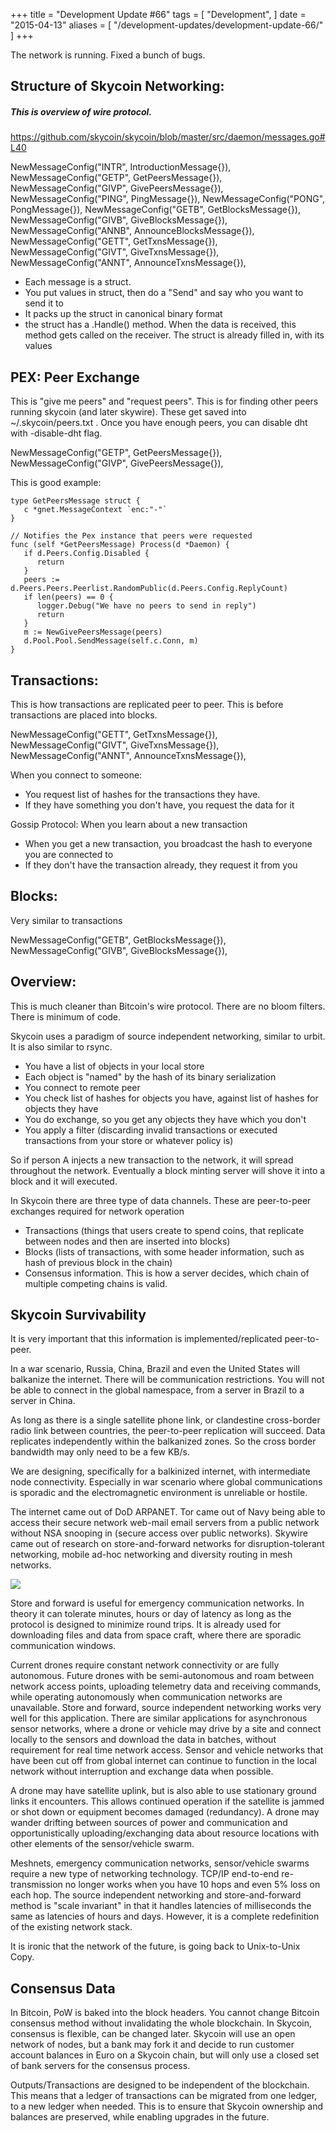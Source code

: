 +++
title = "Development Update #66"
tags = [
    "Development",
]
date = "2015-04-13"
aliases = [
	"/development-updates/development-update-66/"
]
+++

The network is running. Fixed a bunch of bugs.

## Structure of Skycoin Networking:

##### This is overview of wire protocol.

https://github.com/skycoin/skycoin/blob/master/src/daemon/messages.go#L40

NewMessageConfig("INTR", IntroductionMessage{}),
NewMessageConfig("GETP", GetPeersMessage{}),
NewMessageConfig("GIVP", GivePeersMessage{}),
NewMessageConfig("PING", PingMessage{}),
NewMessageConfig("PONG", PongMessage{}),
NewMessageConfig("GETB", GetBlocksMessage{}),
NewMessageConfig("GIVB", GiveBlocksMessage{}),
NewMessageConfig("ANNB", AnnounceBlocksMessage{}),
NewMessageConfig("GETT", GetTxnsMessage{}),
NewMessageConfig("GIVT", GiveTxnsMessage{}),
NewMessageConfig("ANNT", AnnounceTxnsMessage{}),


- Each message is a struct.
- You put values in struct, then do a "Send" and say who you want to send it to
- It packs up the struct in canonical binary format
- the struct has a .Handle() method. When the data is received, this method gets called on the receiver. The struct is already filled in, with its values


## PEX: Peer Exchange

This is "give me peers" and "request peers". This is for finding other peers running skycoin (and later skywire). These get saved into  ~/.skycoin/peers.txt . Once you have enough peers, you can disable dht with -disable-dht flag.


NewMessageConfig("GETP", GetPeersMessage{}),
NewMessageConfig("GIVP", GivePeersMessage{}),

This is good example:
```
type GetPeersMessage struct {
   c *gnet.MessageContext `enc:"-"`
}

// Notifies the Pex instance that peers were requested
func (self *GetPeersMessage) Process(d *Daemon) {
   if d.Peers.Config.Disabled {
      return
   }
   peers := d.Peers.Peers.Peerlist.RandomPublic(d.Peers.Config.ReplyCount)
   if len(peers) == 0 {
      logger.Debug("We have no peers to send in reply")
      return
   }
   m := NewGivePeersMessage(peers)
   d.Pool.Pool.SendMessage(self.c.Conn, m)
}
```


## Transactions:

This is how transactions are replicated peer to peer. This is before transactions are placed into blocks.

NewMessageConfig("GETT", GetTxnsMessage{}),
NewMessageConfig("GIVT", GiveTxnsMessage{}),
NewMessageConfig("ANNT", AnnounceTxnsMessage{}),

When you connect to someone:
- You request list of hashes for the transactions they have.
- If they have something you don't have, you request the data for it

Gossip Protocol: When you learn about a new transaction
- When you get a new transaction, you broadcast the hash to everyone you are connected to
- If they don't have the transaction already, they request it from you

## Blocks:

Very similar to transactions

NewMessageConfig("GETB", GetBlocksMessage{}),
NewMessageConfig("GIVB", GiveBlocksMessage{}),

## Overview:

This is much cleaner than Bitcoin's wire protocol. There are no bloom filters. There is minimum of code.

Skycoin uses a paradigm of source independent networking, similar to urbit. It is also similar to rsync.

- You have a list of objects in your local store
- Each object is "named" by the hash of its binary serialization
- You connect to remote peer
- You check list of hashes for objects you have, against list of hashes for objects they have
- You do exchange, so you get any objects they have which you don't
- You apply a filter (discarding invalid transactions or executed transactions from your store or whatever policy is)

So if person A injects a new transaction to the network, it will spread throughout the network. Eventually a block minting server will shove it into a block and it will executed.

In Skycoin there are three type of data channels. These are peer-to-peer exchanges required for network operation
- Transactions (things that users create to spend coins, that replicate between nodes and then are inserted into blocks)
- Blocks (lists of transactions, with some header information, such as hash of previous block in the chain)
- Consensus information. This is how a server decides, which chain of multiple competing chains is valid.

## Skycoin Survivability

It is very important that this information is implemented/replicated peer-to-peer.

In a war scenario, Russia, China, Brazil and even the United States will balkanize the internet. There will be communication restrictions. You will not be able to connect in the global namespace, from a server in Brazil to a server in China.

As long as there is a single satellite phone link, or clandestine cross-border radio link between countries, the peer-to-peer replication will succeed. Data replicates independently within the balkanized zones. So the cross border bandwidth may only need to be a few KB/s.

We are designing, specifically for a balkinized internet, with intermediate node connectivity. Especially in war scenario where global communications is sporadic and the electromagnetic environment is unreliable or hostile.

The internet came out of DoD ARPANET. Tor came out of Navy being able to access their secure network web-mail email servers from a public network without NSA snooping in (secure access over public networks). Skywire came out of research on store-and-forward networks for disruption-tolerant networking, mobile ad-hoc networking and diversity routing in mesh networks.

![](http://i.imgur.com/FloFuOH.jpg)

Store and forward is useful for emergency communication networks. In theory it can tolerate minutes, hours or day of latency as long as the protocol is designed to minimize round trips. It is already used for downloading files and data from space craft, where there are sporadic communication windows.

Current drones require constant network connectivity or are fully autonomous. Future drones with be semi-autonomous and roam between network access points, uploading telemetry data and receiving commands, while operating autonomously when communication networks are unavailable. Store and forward, source independent networking works very well for this application. There are similar applications for asynchronous sensor networks, where a drone or vehicle may drive by a site and connect locally to the sensors and download the data in batches, without requirement for real time network access. Sensor and vehicle networks that have been cut off from global internet can continue to function in the local network without interruption and exchange data when possible.

A drone may have satellite uplink, but is also able to use stationary ground links it encounters. This allows continued operation if the satellite is jammed or shot down or equipment becomes damaged (redundancy). A drone may wander drifting between sources of power and communication and opportunistically uploading/exchanging data about resource locations with other elements of the sensor/vehicle swarm.

Meshnets, emergency communication networks, sensor/vehicle swarms require a new type of networking technology. TCP/IP end-to-end re-transmission no longer works when you have 10 hops and even 5% loss on each hop. The source independent networking and store-and-forward method is "scale invariant" in that it handles latencies of milliseconds the same as latencies of hours and days. However, it is a complete redefinition of the existing network stack.

It is ironic that the network of the future, is going back to Unix-to-Unix Copy.

## Consensus Data

In Bitcoin, PoW is baked into the block headers. You cannot change Bitcoin consensus method without invalidating the whole blockchain. In Skycoin, consensus is flexible, can be changed later. Skycoin will use an open network of nodes, but a bank may fork it and decide to run customer account balances in Euro on a Skycoin chain, but will only use a closed set of bank servers for the consensus process.

Outputs/Transactions are designed to be independent of the blockchain. This means that a ledger of transactions can be migrated from one ledger, to a new ledger when needed. This is to ensure that Skycoin ownership and balances are preserved, while enabling upgrades in the future.

